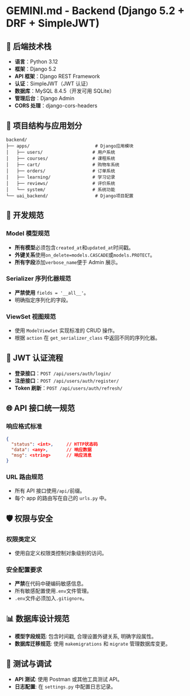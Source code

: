 # GEMINI.md - Backend (Django 5.2 + DRF + SimpleJWT)

## 🎯 后端技术栈

- **语言**：Python 3.12
- **框架**：Django 5.2
- **API 框架**：Django REST Framework
- **认证**：SimpleJWT（JWT 认证）
- **数据库**：MySQL 8.4.5（开发可用 SQLite）
- **管理后台**：Django Admin
- **CORS 处理**：django-cors-headers

## 📁 项目结构与应用划分

```
backend/
├── apps/                         # Django应用模块
│   ├── users/                   # 用户系统
│   ├── courses/                 # 课程系统
│   ├── cart/                    # 购物车系统
│   ├── orders/                  # 订单系统
│   ├── learning/                # 学习记录
│   ├── reviews/                 # 评价系统
│   └── system/                  # 系统功能
└── uai_backend/                  # Django项目配置
```

## 🔧 开发规范

### Model 模型规范

- **所有模型**必须包含`created_at`和`updated_at`时间戳。
- **外键关系**使用`on_delete=models.CASCADE`或`models.PROTECT`。
- **所有字段**添加`verbose_name`便于 Admin 展示。

### Serializer 序列化器规范

- **严禁使用** `fields = '__all__'`。
- 明确指定序列化的字段。

### ViewSet 视图规范

- 使用 `ModelViewSet` 实现标准的 CRUD 操作。
- 根据 `action` 在 `get_serializer_class` 中返回不同的序列化器。

## 🔐 JWT 认证流程

- **登录接口**：`POST /api/users/auth/login/`
- **注册接口**：`POST /api/users/auth/register/`
- **Token 刷新**：`POST /api/users/auth/refresh/`

## 🌐 API 接口统一规范

### 响应格式标准

```json
{
  "status": <int>,     // HTTP状态码
  "data": <any>,       // 响应数据
  "msg": <string>      // 响应消息
}
```

### URL 路由规范

- 所有 API 接口使用`/api/`前缀。
- 每个 app 的路由写在自己的 `urls.py` 中。

## 🛡 权限与安全

### 权限类定义

- 使用自定义权限类控制对象级别的访问。

### 安全配置要求

- **严禁**在代码中硬编码敏感信息。
- 所有敏感配置使用`.env`文件管理。
- `.env`文件必须加入`.gitignore`。

## 📊 数据库设计规范

- **模型字段规范**: 包含时间戳, 合理设置外键关系, 明确字段属性。
- **数据库迁移规范**: 使用 `makemigrations` 和 `migrate` 管理数据库变更。

## 🧪 测试与调试

- **API 测试**: 使用 Postman 或其他工具测试 API。
- **日志配置**: 在 `settings.py` 中配置日志记录。